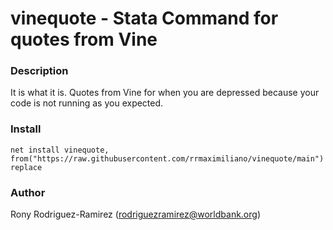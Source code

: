 **vinequote - Stata Command for quotes from Vine**
=====

### **Description**

It is what it is. Quotes from Vine for when you are depressed because your code is not running as you expected.

### **Install**

```
net install vinequote, from("https://raw.githubusercontent.com/rrmaximiliano/vinequote/main") replace
```


### **Author**
Rony Rodriguez-Ramirez ([rodriguezramirez@worldbank.org](mailto:rodriguezramirez@worldbank.org))